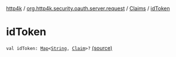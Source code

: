 [http4k](../../index.md) / [org.http4k.security.oauth.server.request](../index.md) / [Claims](index.md) / [idToken](./id-token.md)

# idToken

`val idToken: `[`Map`](https://kotlinlang.org/api/latest/jvm/stdlib/kotlin.collections/-map/index.html)`<`[`String`](https://kotlinlang.org/api/latest/jvm/stdlib/kotlin/-string/index.html)`, `[`Claim`](../-claim/index.md)`>?` [(source)](https://github.com/http4k/http4k/blob/master/http4k-security-oauth/src/main/kotlin/org/http4k/security/oauth/server/request/RequestObject.kt#L37)